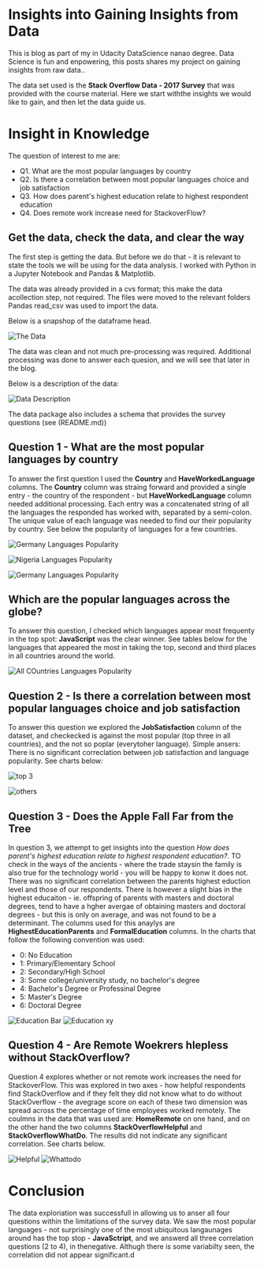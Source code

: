 # Insights into Gaining Insights from Data

This is blog as part of my in Udacity DataScience nanao degree. Data Science is fun and enpowering, this posts shares my project on gaining insights from raw data.. 

The data set used is the **Stack Overflow Data - 2017 Survey** that was provided with the course material. Here we start withthe insights we would like to gain, and then let the data guide us.

# Insight in Knowledge #

The question of interest to me are:

- Q1. What are the most popular languages by country
- Q2. Is there a correlation between most popular languages choice and job satisfaction
- Q3. How does parent's highest education relate to highest respondent education
- Q4. Does remote work increase need for StackoverFlow? 

## Get the data, check the data, and clear the way

The first step is getting the data. But before we do that - it is relevant to state the tools we will be using for the data analysis. 
I worked with Python in a Jupyter Notebook and Pandas & Matplotlib. 

The data was already provided in a cvs format; this make the data acollection step, not required. The files were moved to the relevant 
folders Pandas read_csv was used to import the data. 

Below is a snapshop of the dataframe head.


![The Data](TheData.JPG)


The data was clean and not much pre-processing was required. Additional processing was done to answer each quesion, and we will see that later in the blog.


Below is a description of the data:

![Data Description](Data2.JPG)



The data package also includes a schema that provides the survey questions (see (README.md))


## Question 1 - What are the most popular languages by country
To answer the first question I used the **Country** and **HaveWorkedLanguage** columns. The **Country** column was straing forward and provided a single entry - the country of the respondent - but **HaveWorkedLanguage** column needed additional processing. Each entry was 
a concatenated string of all the languages the responded has worked with, separated by a semi-colon. The unique value of each language was needed to find our their popularity by country. See below the popularity of languages for a few countries.

![Germany Languages Popularity](germany.png)


![Nigeria Languages Popularity](Nigeria.png)


![Germany Languages Popularity](usa.png)

 ## Which are the popular languages across the globe?

To answer this question, I checked which languages appear most frequenty in the top spot: **JavaScript** was the clear winner. See tables below for the languages that appeared the most in taking the top, second and third places in all countries around the world.

![All COuntries Languages Popularity](All_Countries.png)



## Question 2 - Is there a correlation between most popular languages choice and job satisfaction

To answer this question we explored the **JobSatisfaction** column of the dataset, and checkecked is against the most popular (top three in all countries), and the not so poplar (everytoher language). Simple ansers: There is no significant correclation between job satisfaction and language popularity. See charts below:


![top 3](top3_job_ratings.png)

![others](notop3_job_ratings.png)


## Question 3 - Does the Apple Fall Far from the Tree

In question 3, we attempt to get insights into the question *How does parent's highest education relate to highest respondent education?*. TO check in the ways of the ancients - where the trade staysin the family is also true for the technology world - you will be happy to konw it does not. There was no significant correlation between the parents highest eduction level and those of our respondents. There is however a slight bias in the highest educaiton - ie. offspring of parents with masters and doctoral degrees, tend to have a hgher avergae of obtaining masters and doctoral degrees - but this is  only on average, and was not found to be a determinant. The columns used for this anaylys are **HighestEducationParents** and **FormalEducation** columns. In the charts that follow the following convention was used: 
- 0: No Education
- 1: Primary/Elementary School
- 2: Secondary/High School
- 3: Some college/university study, no bachelor's degree
- 4: Bachelor's Degree or Professinal Degree
- 5: Master's Degree
- 6: Doctoral Degree

![Education Bar](Education.png)  ![Education xy](Education2.png)  


## Question 4 - Are Remote Woekrers hlepless without StackOverflow?

Question 4 explores whether or not remote work increases the need for StackoverFlow. This was explored in two axes - how helpful respondents find StackOverflow and if they felt they did not know what to do without StackOverflow - the avegrage score on each of these two dimension was spread across the percentage of time employees worked remotely. The coulmns in the data that was used are: **HomeRemote** on one hand, and on the other hand the two columns **StackOverflowHelpful** and **StackOverflowWhatDo**. The results did not indicate any significant correlation. See charts below.

![Helpful](Helpful.png)  ![Whattodo](whattodo.png) 

# Conclusion
The data exploriation was successfull in allowing us to anser all four questions within the limitations of the survey data. We saw the most popular languages - not surprisingly one of the most ubiquitous langaunages around has the top stop - **JavaSctript**, and we answerd all three correlation questions (2 to 4), in thenegative. Althugh there is some variabilty seen, the correlation did not appear significant.d
